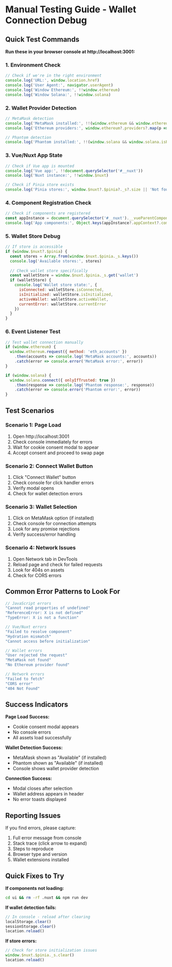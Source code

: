 # Manual Testing Guide - Wallet Connection Debug

## Quick Test Commands

**Run these in your browser console at http://localhost:3001:**

### 1. Environment Check
```javascript
// Check if we're in the right environment
console.log('URL:', window.location.href)
console.log('User Agent:', navigator.userAgent)
console.log('Window Ethereum:', !!window.ethereum)
console.log('Window Solana:', !!window.solana)
```

### 2. Wallet Provider Detection
```javascript
// MetaMask detection
console.log('MetaMask installed:', !!(window.ethereum && window.ethereum.isMetaMask))
console.log('Ethereum providers:', window.ethereum?.providers?.map(p => p.constructor.name) || 'None')

// Phantom detection  
console.log('Phantom installed:', !!(window.solana && window.solana.isPhantom))
```

### 3. Vue/Nuxt App State
```javascript
// Check if Vue app is mounted
console.log('Vue app:', !!document.querySelector('#__nuxt'))
console.log('Nuxt instance:', !!window.$nuxt)

// Check if Pinia store exists
console.log('Pinia stores:', window.$nuxt?.$pinia?._s?.size || 'Not found')
```

### 4. Component Registration Check
```javascript
// Check if components are registered
const appInstance = document.querySelector('#__nuxt').__vueParentComponent
console.log('App components:', Object.keys(appInstance?.appContext?.components || {}))
```

### 5. Wallet Store Debug
```javascript
// If store is accessible
if (window.$nuxt?.$pinia) {
  const stores = Array.from(window.$nuxt.$pinia._s.keys())
  console.log('Available stores:', stores)
  
  // Check wallet store specifically
  const walletStore = window.$nuxt.$pinia._s.get('wallet')
  if (walletStore) {
    console.log('Wallet store state:', {
      isConnected: walletStore.isConnected,
      isInitialized: walletStore.isInitialized,
      activeWallet: walletStore.activeWallet,
      currentError: walletStore.currentError
    })
  }
}
```

### 6. Event Listener Test
```javascript
// Test wallet connection manually
if (window.ethereum) {
  window.ethereum.request({ method: 'eth_accounts' })
    .then(accounts => console.log('MetaMask accounts:', accounts))
    .catch(error => console.error('MetaMask error:', error))
}

if (window.solana) {
  window.solana.connect({ onlyIfTrusted: true })
    .then(response => console.log('Phantom response:', response))
    .catch(error => console.error('Phantom error:', error))
}
```

## Test Scenarios

### Scenario 1: Page Load
1. Open http://localhost:3001
2. Check console immediately for errors
3. Wait for cookie consent modal to appear
4. Accept consent and proceed to swap page

### Scenario 2: Connect Wallet Button
1. Click "Connect Wallet" button
2. Check console for click handler errors
3. Verify modal opens
4. Check for wallet detection errors

### Scenario 3: Wallet Selection
1. Click on MetaMask option (if installed)
2. Check console for connection attempts  
3. Look for any promise rejections
4. Verify success/error handling

### Scenario 4: Network Issues
1. Open Network tab in DevTools
2. Reload page and check for failed requests
3. Look for 404s on assets
4. Check for CORS errors

## Common Error Patterns to Look For

```javascript
// JavaScript errors
"Cannot read properties of undefined"
"ReferenceError: X is not defined" 
"TypeError: X is not a function"

// Vue/Nuxt errors
"Failed to resolve component"
"Hydration mismatch"
"Cannot access before initialization"

// Wallet errors
"User rejected the request"
"MetaMask not found"
"No Ethereum provider found"

// Network errors
"Failed to fetch"
"CORS error"
"404 Not Found"
```

## Success Indicators

**Page Load Success:**
- Cookie consent modal appears
- No console errors
- All assets load successfully

**Wallet Detection Success:**  
- MetaMask shown as "Available" (if installed)
- Phantom shown as "Available" (if installed)
- Console shows wallet provider detection

**Connection Success:**
- Modal closes after selection
- Wallet address appears in header
- No error toasts displayed

## Reporting Issues

If you find errors, please capture:
1. Full error message from console
2. Stack trace (click arrow to expand)
3. Steps to reproduce
4. Browser type and version
5. Wallet extensions installed

## Quick Fixes to Try

**If components not loading:**
```bash
cd ui && rm -rf .nuxt && npm run dev
```

**If wallet detection fails:**
```javascript
// In console - reload after clearing
localStorage.clear()
sessionStorage.clear()  
location.reload()
```

**If store errors:**
```javascript
// Check for store initialization issues
window.$nuxt.$pinia._s.clear()
location.reload()
```